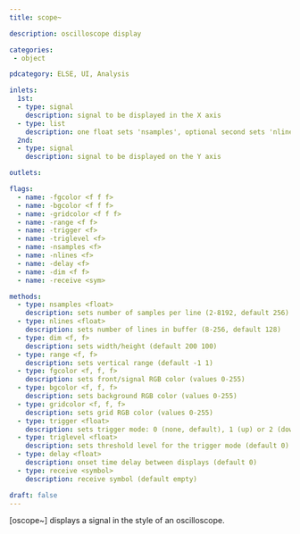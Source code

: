 ```yaml
---
title: scope~

description: oscilloscope display

categories:
 - object

pdcategory: ELSE, UI, Analysis

inlets:
  1st:
  - type: signal
    description: signal to be displayed in the X axis
  - type: list
    description: one float sets 'nsamples', optional second sets 'nlines'
  2nd:
  - type: signal
    description: signal to be displayed on the Y axis

outlets:

flags:
  - name: -fgcolor <f f f>
  - name: -bgcolor <f f f>
  - name: -gridcolor <f f f>
  - name: -range <f f>
  - name: -trigger <f>
  - name: -triglevel <f>
  - name: -nsamples <f>
  - name: -nlines <f>
  - name: -delay <f>
  - name: -dim <f f>
  - name: -receive <sym>

methods:
  - type: nsamples <float>
    description: sets number of samples per line (2-8192, default 256)
  - type: nlines <float>
    description: sets number of lines in buffer (8-256, default 128)
  - type: dim <f, f>
    description: sets width/height (default 200 100)
  - type: range <f, f>
    description: sets vertical range (default -1 1)
  - type: fgcolor <f, f, f>
    description: sets front/signal RGB color (values 0-255)
  - type: bgcolor <f, f, f>
    description: sets background RGB color (values 0-255)
  - type: gridcolor <f, f, f>
    description: sets grid RGB color (values 0-255)
  - type: trigger <float>
    description: sets trigger mode: 0 (none, default), 1 (up) or 2 (down)
  - type: triglevel <float>
    description: sets threshold level for the trigger mode (default 0)
  - type: delay <float>
    description: onset time delay between displays (default 0)
  - type: receive <symbol>
    description: receive symbol (default empty)

draft: false
---
```


[oscope~] displays a signal in the style of an oscilloscope.
